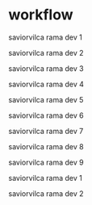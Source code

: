 # workflow

saviorvilca rama dev 1

saviorvilca rama dev 2

saviorvilca rama dev 3

saviorvilca rama dev 4

saviorvilca rama dev 5

saviorvilca rama dev 6

saviorvilca rama dev 7

saviorvilca rama dev 8

saviorvilca rama dev 9

saviorvilca rama dev 1

saviorvilca rama dev 2
